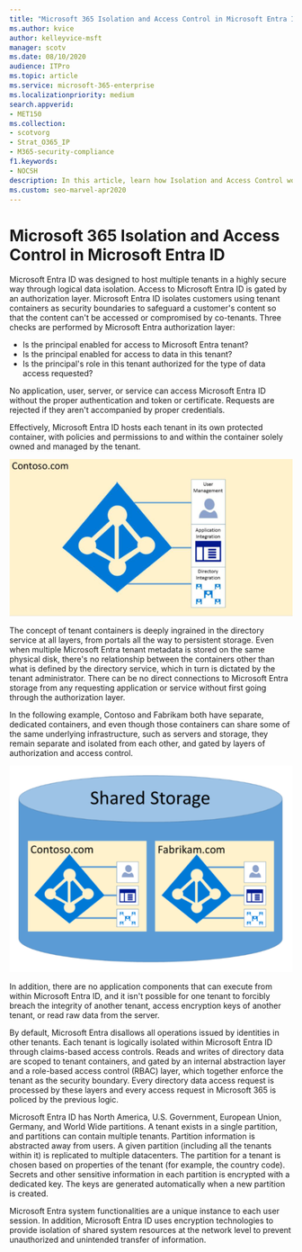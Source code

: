 ```yaml
---
title: "Microsoft 365 Isolation and Access Control in Microsoft Entra ID"
ms.author: kvice
author: kelleyvice-msft
manager: scotv
ms.date: 08/10/2020
audience: ITPro
ms.topic: article
ms.service: microsoft-365-enterprise
ms.localizationpriority: medium
search.appverid:
- MET150
ms.collection:
- scotvorg
- Strat_O365_IP
- M365-security-compliance
f1.keywords:
- NOCSH
description: In this article, learn how Isolation and Access Control work to keep data for multiple tenants isolated from each other within Microsoft Entra ID.
ms.custom: seo-marvel-apr2020
---
```


# Microsoft 365 Isolation and Access Control in Microsoft Entra ID

Microsoft Entra ID was designed to host multiple tenants in a highly secure way through logical data isolation. Access to Microsoft Entra ID is gated by an authorization layer. Microsoft Entra ID isolates customers using tenant containers as security boundaries to safeguard a customer's content so that the content can't be accessed or compromised by co-tenants. Three checks are performed by Microsoft Entra authorization layer:

- Is the principal enabled for access to Microsoft Entra tenant?
- Is the principal enabled for access to data in this tenant?
- Is the principal's role in this tenant authorized for the type of data access requested?

No application, user, server, or service can access Microsoft Entra ID without the proper authentication and token or certificate. Requests are rejected if they aren't accompanied by proper credentials.

Effectively, Microsoft Entra ID hosts each tenant in its own protected container, with policies and permissions to and within the container solely owned and managed by the tenant.
 
![Azure container.](../media/office-365-isolation-azure-container.png)

The concept of tenant containers is deeply ingrained in the directory service at all layers, from portals all the way to persistent storage. Even when multiple Microsoft Entra tenant metadata is stored on the same physical disk, there's no relationship between the containers other than what is defined by the directory service, which in turn is dictated by the tenant administrator. There can be no direct connections to Microsoft Entra storage from any requesting application or service without first going through the authorization layer.

In the following example, Contoso and Fabrikam both have separate, dedicated containers, and even though those containers can share some of the same underlying infrastructure, such as servers and storage, they remain separate and isolated from each other, and gated by layers of authorization and access control.
 
![Azure dedicated containers.](../media/office-365-isolation-azure-dedicated-containers.png)

In addition, there are no application components that can execute from within Microsoft Entra ID, and it isn't possible for one tenant to forcibly breach the integrity of another tenant, access encryption keys of another tenant, or read raw data from the server.

By default, Microsoft Entra disallows all operations issued by identities in other tenants. Each tenant is logically isolated within Microsoft Entra ID through claims-based access controls. Reads and writes of directory data are scoped to tenant containers, and gated by an internal abstraction layer and a role-based access control (RBAC) layer, which together enforce the tenant as the security boundary. Every directory data access request is processed by these layers and every access request in Microsoft 365 is policed by the previous logic.

Microsoft Entra ID has North America, U.S. Government, European Union, Germany, and World Wide partitions. A tenant exists in a single partition, and partitions can contain multiple tenants. Partition information is abstracted away from users. A given partition (including all the tenants within it) is replicated to multiple datacenters. The partition for a tenant is chosen based on properties of the tenant (for example, the country code). Secrets and other sensitive information in each partition is encrypted with a dedicated key. The keys are generated automatically when a new partition is created.

Microsoft Entra system functionalities are a unique instance to each user session. In addition, Microsoft Entra ID uses encryption technologies to provide isolation of shared system resources at the network level to prevent unauthorized and unintended transfer of information.

